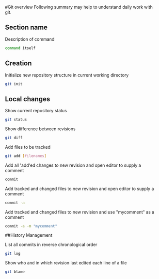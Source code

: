#Git overview
Following summary may help to understand daily work with git.

## Section name
Description of command
```sh
command itself
```

## Creation

Initialize new repository structure in current working directory
```sh
git init
```

## Local changes

Show current repository status
```sh
git status
```

Show difference between revisions
```sh
git diff
```

Add files to be tracked
```sh
git add [filenames]
```

Add all 'add'ed changes to new revision and open editor to supply a comment
```sh
commit
```

Add tracked and changed files to new revision and open editor to supply a comment
```sh
commit -a
```

Add tracked and changed files to new revision and use "mycomment" as a comment
```sh
commit -a -m "mycomment"
```

##History Management

List all commits in reverse chronological order
```sh
git log
```

Show who and in which revision last edited each line of a file
```sh
git blame
```
